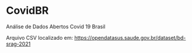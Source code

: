 # CovidBR
Análise de Dados Abertos Covid 19 Brasil

Arquivo CSV localizado em: https://opendatasus.saude.gov.br/dataset/bd-srag-2021
